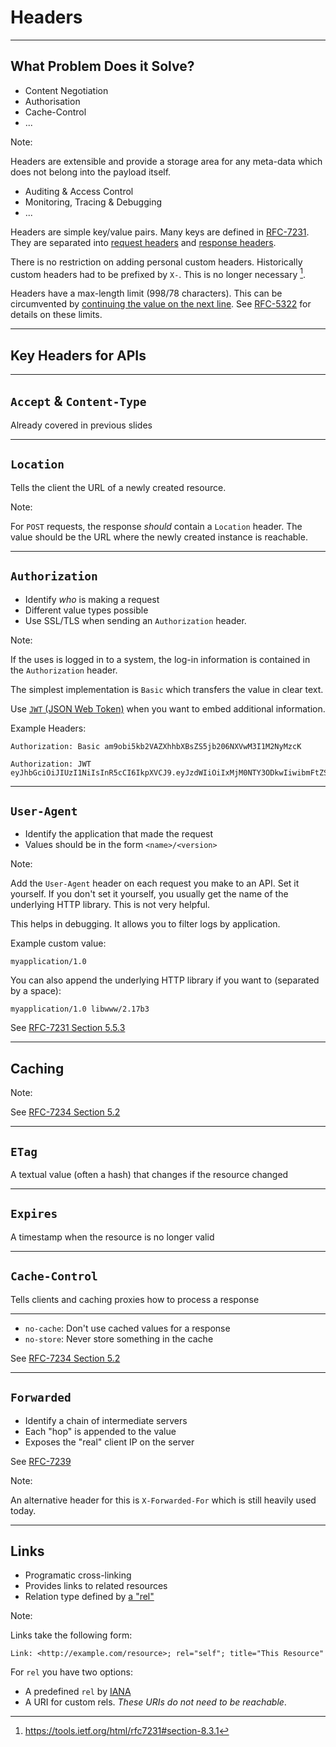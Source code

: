 # Headers

---

## What Problem Does it Solve?

* Content Negotiation
* Authorisation
* Cache-Control
* ...

Note:

Headers are extensible and provide a storage area for any meta-data which does
not belong into the payload itself.

* Auditing & Access Control
* Monitoring, Tracing & Debugging
* ...

Headers are simple key/value pairs. Many keys are defined in
[RFC-7231][rfc-7231]. They are separated into [request headers][section-5] and
[response headers][section-7].

There is no restriction on adding personal custom headers. Historically custom
headers had to be prefixed by `X-`. This is no longer necessary [^1].

Headers have a max-length limit (998/78 characters). This can be circumvented by
[continuing the value on the next line][folding]. See [RFC-5322][line-lengths]
for details on these limits.


[rfc-7231]: https://tools.ietf.org/html/rfc7231
[section-5]: https://tools.ietf.org/html/rfc7231#section-5
[section-7]: https://tools.ietf.org/html/rfc7231#section-7
[folding]: https://tools.ietf.org/html/rfc5322#section-2.2.3
[line-lengths]: https://tools.ietf.org/html/rfc5322#section-2.1.1
[^1]: https://tools.ietf.org/html/rfc7231#section-8.3.1

---

## Key Headers for APIs

---

## `Accept` & `Content-Type`

Already covered in previous slides

---

## `Location`

Tells the client the URL of a newly created resource.

Note:

For `POST` requests, the response *should* contain a `Location` header. The
value should be the URL where the newly created instance is reachable.

---

## `Authorization`

* Identify *who* is making a request
* Different value types possible
* Use SSL/TLS when sending an `Authorization` header.

Note:

If the uses is logged in to a system, the log-in information is contained in
the `Authorization` header.

The simplest implementation is `Basic` which transfers the value in clear text.

Use [`JWT` (JSON Web Token)][jwt] when you want to embed additional information.

Example Headers:

```
Authorization: Basic am9obi5kb2VAZXhhbXBsZS5jb206NXVwM3I1M2NyMzcK
```

```
Authorization: JWT eyJhbGciOiJIUzI1NiIsInR5cCI6IkpXVCJ9.eyJzdWIiOiIxMjM0NTY3ODkwIiwibmFtZSI6IkpvaG4gRG9lIiwiaWF0IjoxNTE2MjM5MDIyLCJlbWFpbCI6ImpvaG4uZG9lQGV4YW1wbGUuY29tIiwidXNlcl9pZCI6NDIsImRpc3BsYXlfbmFtZSI6IkpvaG4gRG9lIn0.EdyKAcSHYuT6HEhJfygosfBq9wxHcOM40r6CO8T1KfQ
```

[jwt]: https://jwt.io

---

## `User-Agent`

* Identify the application that made the request
* Values should be in the form `<name>/<version>`

Note:

Add the `User-Agent` header on each request you make to an API. Set it
yourself. If you don't set it yourself, you usually get the name of the
underlying HTTP library. This is not very helpful.

This helps in debugging. It allows you to filter logs by application.

Example custom value:

```
myapplication/1.0
```

You can also append the underlying HTTP library if you want to (separated by a
space):

```
myapplication/1.0 libwww/2.17b3
```

See [RFC-7231 Section 5.5.3](https://tools.ietf.org/html/rfc7231#section-5.5.3)

---

## Caching

Note:

See [RFC-7234 Section 5.2](https://tools.ietf.org/html/rfc7234#section-5.2)

---

## `ETag`

A textual value (often a hash) that changes if the resource changed

---

## `Expires`

A timestamp when the resource is no longer valid

---

## `Cache-Control`

Tells clients and caching proxies how to process a response

----

* `no-cache`: Don't use cached values for a response
* `no-store`: Never store something in the cache

See [RFC-7234 Section 5.2](https://tools.ietf.org/html/rfc7234#section-5.2)

---

## `Forwarded`

* Identify a chain of intermediate servers
* Each "hop" is appended to the value
* Exposes the "real" client IP on the server

See [RFC-7239](https://tools.ietf.org/html/rfc7239#section-4)

Note:

An alternative header for this is `X-Forwarded-For` which is still heavily used
today.

---

## Links

* Programatic cross-linking
* Provides links to related resources
* Relation type defined by [a "rel"][rels]

[rels]: https://www.iana.org/assignments/link-relations/link-relations.xhtml

Note:

Links take the following form:

```
Link: <http://example.com/resource>; rel="self"; title="This Resource"
```

For `rel` you have two options:

* A predefined `rel` by [IANA][rels]
* A URI for custom rels. *These URIs do not need to be reachable*.

[rels]: https://www.iana.org/assignments/link-relations/link-relations.xhtml
